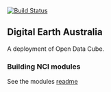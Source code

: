 [![Build Status](https://travis-ci.org/GeoscienceAustralia/digitalearthau.svg?branch=develop)](https://travis-ci.org/GeoscienceAustralia/digitalearthau)

## Digital Earth Australia 

A deployment of Open Data Cube.

### Building NCI modules

See the modules [readme](modules/README.md)

